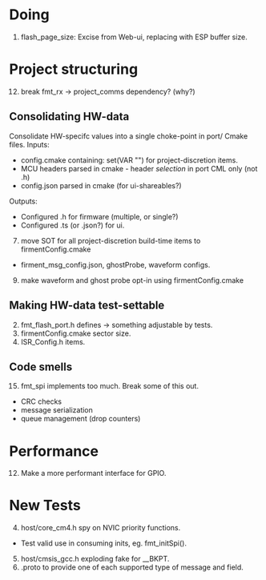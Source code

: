 # Doing 
1. flash_page_size: Excise from Web-ui, replacing with ESP buffer size.

# Project structuring
12. break fmt_rx -> project_comms dependency? (why?)

## Consolidating HW-data
Consolidate HW-specifc values into a single choke-point in port/ Cmake files.
Inputs: 
- config.cmake containing: set(VAR "") for project-discretion items.
- MCU headers parsed in cmake - header *selection* in port CML only (not .h)
- config.json parsed in cmake (for ui-shareables?)

Outputs: 
- Configured .h for firmware  (multiple, or single?)
- Configured .ts (or .json?) for ui.

7. move SOT for all project-discretion build-time items to firmentConfig.cmake
  - firment_msg_config.json, ghostProbe, waveform configs. 
9. make waveform and ghost probe opt-in using firmentConfig.cmake

## Making HW-data test-settable
2. fmt_flash_port.h defines -> something adjustable by tests.
8. firmentConfig.cmake sector size. 
10. ISR_Config.h items. 

## Code smells

15. fmt_spi implements too much. Break some of this out.
  - CRC checks
  - message serialization
  - queue management (drop counters)

# Performance
12. Make a more performant interface for GPIO.

# New Tests
4. host/core_cm4.h spy on NVIC priority functions.
  - Test valid use in consuming inits, eg. fmt_initSpi().
5. host/cmsis_gcc.h exploding fake for __BKPT. 
11. .proto to provide one of each supported type of message and field.